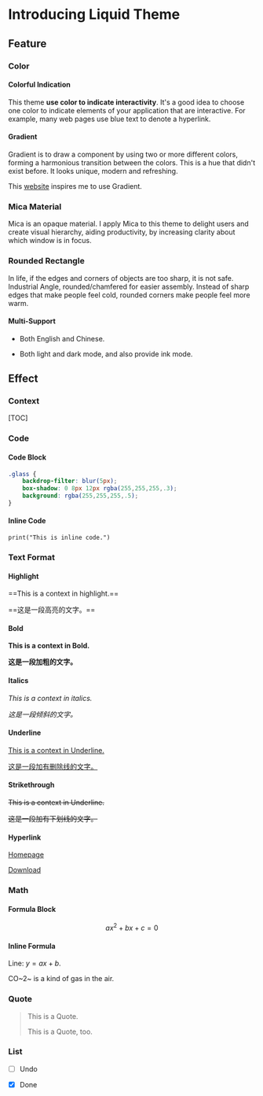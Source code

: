 # Introducing Liquid Theme

## Feature

### Color

#### Colorful Indication

This theme **use color to indicate interactivity**. It's a good idea to choose one color to indicate elements of your application that are interactive. For example, many web pages use blue text to denote a hyperlink.

#### Gradient

Gradient is to draw a component by using two or more different colors, forming a harmonious transition between the colors. This is a hue that didn't exist before. It looks unique, modern and refreshing.

This [website](https://webkul.github.io/coolhue/) inspires me to use Gradient. 

### Mica Material

Mica is an opaque material. I apply Mica to this theme to delight users and create visual hierarchy, aiding productivity, by increasing clarity about which window is in focus.

### Rounded Rectangle

In life, if the edges and corners of objects are too sharp, it is not safe. Industrial Angle, rounded/chamfered for easier assembly. Instead of sharp edges that make people feel cold, rounded corners make people feel more warm.

#### Multi-Support

- Both English and Chinese. 

- Both light and dark mode, and also provide ink mode. 


## Effect

### Context

[TOC]

### Code

#### Code Block

```css
.glass {
	backdrop-filter: blur(5px);
	box-shadow: 0 8px 12px rgba(255,255,255,.3);
	background: rgba(255,255,255,.5);
}
```

#### Inline Code

`print("This is inline code.")`

### Text Format

#### Highlight

==This is a context in highlight.==

==这是一段高亮的文字。==

#### Bold

**This is a context in Bold.**

**这是一段加粗的文字。**

#### Italics

*This is a context in italics.*

*这是一段倾斜的文字。*

#### Underline

<u>This is a context in Underline.</u>

<u>这是一段加有删除线的文字。</u>

#### Strikethrough

~~This is a context in Underline.~~

~~这是一段加有下划线的文字。~~

#### Hyperlink

[Homepage](https://github.com/Fentaniao/Liquid)

[Download](https://github.com/Fentaniao/Liquid/releases)

### Math

#### Formula Block

$$
a x^2 + b x + c = 0
$$

#### Inline Formula

Line: $y=ax+b$.

CO~2~ is a kind of gas in the air.

### Quote

> This is a Quote.
>
> This is a Quote, too.

### List

- [ ] Undo
- [x] Done

